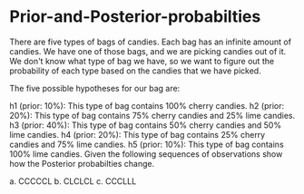 # Prior-and-Posterior-probabilties

There are five types of bags of candies. Each bag has an infinite amount of candies. We have one of those bags, and we are picking candies out of it. We don't know what type of bag we have, so we want to figure out the probability of each type based on the candies that we have picked.

The five possible hypotheses for our bag are:

h1 (prior: 10%): This type of bag contains 100% cherry candies.
h2 (prior: 20%): This type of bag contains 75% cherry candies and 25% lime candies.
h3 (prior: 40%): This type of bag contains 50% cherry candies and 50% lime candies.
h4 (prior: 20%): This type of bag contains 25% cherry candies and 75% lime candies.
h5 (prior: 10%): This type of bag contains 100% lime candies.
Given the following sequences of observations show how the Posterior probabilties change.

a. CCCCCL
b. CLCLCL
c. CCCLLL
